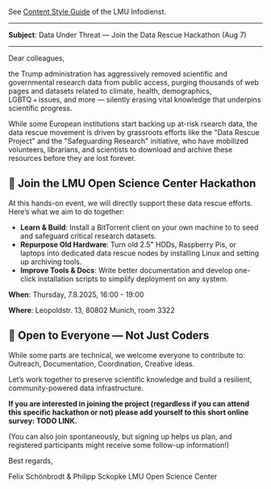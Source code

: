 See [Content Style Guide](https://www.lmu.de/de/die-lmu/struktur/zentrale-universitaetsverwaltung/kommunikation-und-presse/lmu-brand-guide/content-style-guide/) of the LMU Infodienst.

---

**Subject**: Data Under Threat — Join the Data Rescue Hackathon (Aug 7)

---

Dear colleagues,

the Trump administration has aggressively removed scientific and governmental research data from public access, purging thousands of web pages and datasets related to climate, health, demographics, LGBTQ + issues, and more — silently erasing vital knowledge that underpins scientific progress.

While some European institutions start backing up at-risk rsearch data, the data rescue movement is driven by grassroots efforts like the "Data Rescue Project" and the "Safeguarding Research" initiative, who have mobilized volunteers, librarians, and scientists to download and archive these resources before they are lost forever.

## 🚀 Join the LMU Open Science Center Hackathon

At this hands-on event, we will directly support these data rescue efforts. Here’s what we aim to do together:

- **Learn & Build**: Install a BitTorrent client on your own machine to to seed and safeguard critical research datasets.
- **Repurpose Old Hardware**: Turn old 2.5" HDDs, Raspberry Pis, or laptops into dedicated data rescue nodes by installing Linux and setting up archiving tools.
- **Improve Tools & Docs**: Write better documentation and develop one-click installation scripts to simplify deployment on any system.

**When**: Thursday, 7.8.2025, 16:00 - 19:00 

**Where**: Leopoldstr. 13, 80802 Munich, room 3322

## 🤝 Open to Everyone — Not Just Coders

While some parts are technical, we welcome everyone to contribute to: Outreach, Documentation, Coordination, Creative ideas.


Let’s work together to preserve scientific knowledge and build a resilient, community-powered data infrastructure.

**If you are interested in joining the project (regardless if you can attend this specific hackathon or not) please add yourself to this short online survey: TODO LINK.**

(You can also join spontaneously, but signing up helps us plan, and registered participants might receive some follow-up information!)

Best regards,

Felix Schönbrodt & Philipp Sckopke 
LMU Open Science Center

